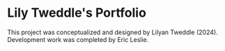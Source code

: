 # Lily Tweddle's Portfolio

This project was conceptualized and designed by Lilyan Tweddle (2024). Development work was completed by Eric Leslie. 